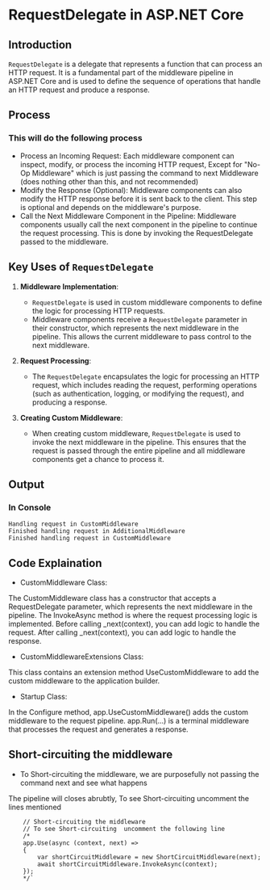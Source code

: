 # RequestDelegate in ASP.NET Core

## Introduction
`RequestDelegate` is a delegate that represents a function that can process an HTTP request. It is a fundamental part of the middleware pipeline in ASP.NET Core and is used to define the sequence of operations that handle an HTTP request and produce a response.

## Process

### This will do the following process

- Process an Incoming Request: Each middleware component can inspect, modify, or process the incoming HTTP request, Except for "No-Op Middleware" which is just passing the command to next Middleware (does nothing other than this, and not recommended)
- Modify the Response (Optional): Middleware components can also modify the HTTP response before it is sent back to the client. This step is optional and depends on the middleware's purpose.
- Call the Next Middleware Component in the Pipeline: Middleware components usually call the next component in the pipeline to continue the request processing. This is done by invoking the RequestDelegate passed to the middleware.

## Key Uses of `RequestDelegate`

1. **Middleware Implementation**:
   - `RequestDelegate` is used in custom middleware components to define the logic for processing HTTP requests.
   - Middleware components receive a `RequestDelegate` parameter in their constructor, which represents the next middleware in the pipeline. This allows the current middleware to pass control to the next middleware.

2. **Request Processing**:
   - The `RequestDelegate` encapsulates the logic for processing an HTTP request, which includes reading the request, performing operations (such as authentication, logging, or modifying the request), and producing a response.

3. **Creating Custom Middleware**:
   - When creating custom middleware, `RequestDelegate` is used to invoke the next middleware in the pipeline. This ensures that the request is passed through the entire pipeline and all middleware components get a chance to process it.

## Output

### In Console

```
Handling request in CustomMiddleware
Finished handling request in AdditionalMiddleware
Finished handling request in CustomMiddleware
```

## Code Explaination

- CustomMiddleware Class:

The CustomMiddleware class has a constructor that accepts a RequestDelegate parameter, which represents the next middleware in the pipeline.
The InvokeAsync method is where the request processing logic is implemented. Before calling _next(context), you can add logic to handle the request. After calling _next(context), you can add logic to handle the response.

- CustomMiddlewareExtensions Class:

This class contains an extension method UseCustomMiddleware to add the custom middleware to the application builder.

- Startup Class:

In the Configure method, app.UseCustomMiddleware() adds the custom middleware to the request pipeline.
app.Run(...) is a terminal middleware that processes the request and generates a response.


## Short-circuiting the middleware

- To Short-circuiting the middleware, we are purposefully not passing the command next and see what happens

The pipeline will closes abrubtly, To see Short-circuiting  uncomment the lines mentioned

```
    // Short-circuiting the middleware
    // To see Short-circuiting  uncomment the following line
    /*
    app.Use(async (context, next) =>
    {
        var shortCircuitMiddleware = new ShortCircuitMiddleware(next);
        await shortCircuitMiddleware.InvokeAsync(context);
    });
    */`
```